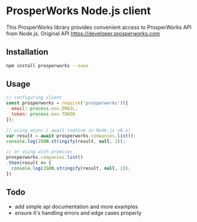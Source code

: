 # ProsperWorks Node.js client

This ProsperWorks library provides convenient access to ProsperWorks API from Node.js. Original API https://developer.prosperworks.com

## Installation

```bash
npm install prosperworks --save
```

## Usage

```js
// configuring client
const prosperworks = require('prosperworks')({
  email: process.env.EMAIL,
  token: process.env.TOKEN
});

// using async / await (native in Node.js v8.x)
var result = await prosperworks.companies.list();
console.log(JSON.stringify(result, null, 2));

// or using with promises
prosperworks.companies.list()
.then(result => {
  console.log(JSON.stringify(result, null, 2));
})
```

## Todo

- add simple api documentation and more examples
- ensure it's handling errors and edge cases properly
